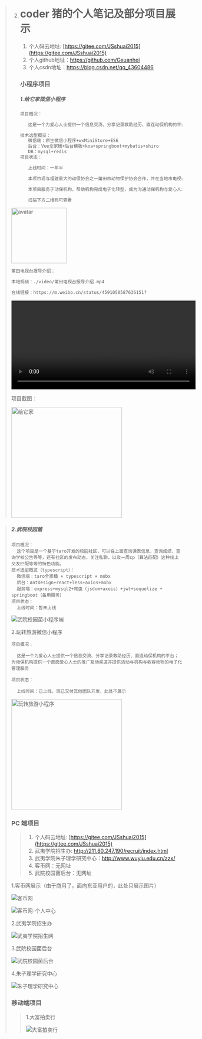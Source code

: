 > 2. # coder 猪的个人笔记及部分项目展示
>
>    1. 个人码云地址: [https://gitee.com/JSshuai2015](https://gitee.com/JSshuai2015)
>    2. 个人github地址：https://github.com/Gxuanhei
>    3. 个人csdn地址：https://blog.csdn.net/qq_43604486
>
>    ### 小程序项目
>
>    ##### 1.给它家微信小程序
>
>    ```txt
>    项目概况：
>    
>     	这是一个为爱心人士提供一个信息交流、分享记录救助经历、直连动保机构的平台；为动保机构提供一个直面爱心人士的推广互动渠道并提供活动与机构与收容动物的电子化管理服务
>    
>    技术选型概览：
>    	微信端：原生微信小程序+wxMiniStore+ES6
>    	后台：Vue全家桶+后台模板+koa+springboot+mybatis+shiro
>    	DB：mysql+redis
>    项目状态：
>    
>     	上线时间：一年半
>    
>     	本项目现与福建最大的动保协会之一莆田市动物保护协会合作，并在当地市电视台播出介绍。
>    
>     	本项目服务于动保机构，帮助机构完成电子化转型，成为沟通动保机构与爱心人士的平台，公关大量动保机构，借助动保机构的巨大私域流量，拉取初段  用户，通过社区运营与功能提升，增加用户粘度，将“机构用户”转换为“平台用户”，通过公益背景与动保背书建设“专业，可靠”的形象获取游离的用户，继而迭代养宠等其他功能，立足于宠物市场拓宽业务。
>    
>    	扫描下方二维码可查看
>    ```
>
>    
>
> <img src="./img/home.jpg" alt="avatar" style="width:150px;" />
>
> ```txt
> 莆田电视台报导介绍：
> 
> 本地视频：./video/莆田电视台报导介绍.mp4
> 
> 在线链接：https://m.weibo.cn/status/4591050587636151?
> ```
>
> 
>
> <video width="500" height="240" controls>
>       <source src="video/莆田电视台报导介绍.mp4" type="video/mp4">
> </video>
>
>  项目截图：
>
> <img src="./img/给它家.jpg" alt="给它家" style="width:300px;" />

> ##### 2.武院校园菌
>
> ```
> 项目概况：
> 	这个项目是一个基于taro开发的校园社区，可以在上面查询课表信息，查询成绩，查询学校公告等等，还有社区的发布动态，关注私聊，以及一周cp（算法匹配）这种线上交友匹配等等的特色功能。
> 技术选型概览（typescript）：
> 	微信端：taro全家桶 + typescript + mobx  
> 	后台：AntDesign+react+less+axios+mobx
> 	服务端：express+mysql2+爬虫（jsdom+axois）+jwt+sequelize + springboot（备用服务）
> 项目状态：
>  	上线时间：暂未上线
> ```
>
> ![武院校园菌小程序端](./img/武院校园菌小程序端.png)
>
> 2.玩转旅游微信小程序
>
> ```
> 项目概况：
> 
>  	这是一个为爱心人士提供一个信息交流、分享记录救助经历、直连动保机构的平台；为动保机构提供一个直面爱心人士的推广互动渠道并提供活动与机构与收容动物的电子化管理服务
> 
> 项目状态：
> 
> 	上线时间：已上线，现已交付其他团队开发，此处不展示
> ```
>
> <img src="./img/玩转旅游小程序.png" alt="玩转旅游小程序" style="width:300px;" />
>
> ### PC 端项目
>
> > 1. 个人码云地址: [https://gitee.com/JSshuai2015](https://gitee.com/JSshuai2015)
> > 2. 武夷学院招生办: http://211.80.247.190/recruit/index.html
> > 3. 武夷学院朱子理学研究中心：http://www.wuyiu.edu.cn/zzx/
> > 4. 客币网：无网址
> > 5. 武院校园菌后台：无网址
>
> 1.客币网展示（由于商用了，面向东亚用户的，此处只展示图片）
>
> ![客币网](./img/客币网.png)
>
> ![客币网-个人中心](./img/客币网-个人中心.png)
>
> 2.武夷学院招生办
>
> ![武夷学院招生网](./img/武夷学院招生网.png)
>
> 3.武院校园菌后台
>
> ![武院校园菌后台](./img/武院校园菌后台.png)
>
> 4.朱子理学研究中心
>
> ![朱子理学研究中心](./img/朱子理学研究中心.png)
>
> ### 移动端项目
>
> > 1.大富拍卖行
> >
> > ![大富拍卖行](./img/大富拍卖行.png)
